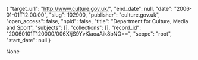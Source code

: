 {
  "target_url": "http://www.culture.gov.uk/", 
  "end_date": null, 
  "date": "2006-01-01T12:00:00", 
  "slug": 102900, 
  "publisher": "culture.gov.uk", 
  "open_access": false, 
  "npld": false, 
  "title": "Department for Culture, Media and Sport", 
  "subjects": [], 
  "collections": [], 
  "record_id": "20060101T120000/006X/jS9YvKiaoaAik8bNQ==", 
  "scope": "root", 
  "start_date": null
}

None